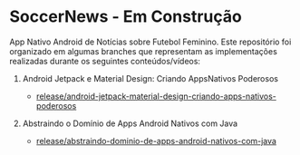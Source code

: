 # SoccerNews - Em Construção
App Nativo Android de Notícias sobre Futebol Feminino. Este repositório foi organizado em algumas branches que representam as implementações realizadas durante os seguintes conteúdos/vídeos:

1. Android Jetpack e Material Design: Criando AppsNativos Poderosos
   - [release/android-jetpack-material-design-criando-apps-nativos-poderosos](https://github.com/rodrigoalbues/SoccerNews/tree/release/android-jetpack-material-design-criando-apps-nativos-poderosos)

2. Abstraindo o Domínio de Apps Android Nativos com Java
   - [release/abstraindo-dominio-de-apps-android-nativos-com-java](https://github.com/rodrigoalbues/SoccerNews/tree/release/abstraindo-dominio-de-apps-android-nativos-com-java)
